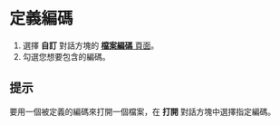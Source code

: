 # 定義編碼

1. 選擇 **自訂** 對話方塊的 [**檔案編碼** 頁面](../../dlg/customize/encodings/index)。
2. 勾選您想要包含的編碼。

## 提示

要用一個被定義的編碼來打開一個檔案，在 **打開** 對話方塊中選擇指定編碼。
